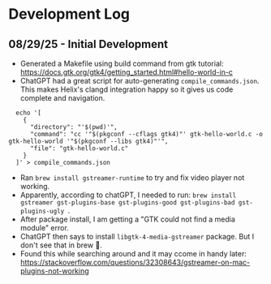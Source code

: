 # Development Log

## 08/29/25 - Initial Development
  * Generated a Makefile using build command from gtk tutorial: https://docs.gtk.org/gtk4/getting_started.html#hello-world-in-c
  * ChatGPT had a great script for auto-generating `compile_commands.json`. This makes Helix's clangd integration happy so it gives us code complete and navigation.
  ```
    echo '[
      {
        "directory": "'$(pwd)'",
        "command": "cc '"$(pkgconf --cflags gtk4)"' gtk-hello-world.c -o gtk-hello-world '"$(pkgconf --libs gtk4)"'",
        "file": "gtk-hello-world.c"
      }
    ]' > compile_commands.json
  ```
 * Ran `brew install gstreamer-runtime` to try and fix video player not working.
 * Apparently, according to chatGPT, I needed to run: `brew install gstreamer gst-plugins-base gst-plugins-good gst-plugins-bad gst-plugins-ugly
`. 
 * After package install, I am getting a "GTK could not find a media module" error.
 * ChatGPT then says to install `libgtk-4-media-gstreamer` package. But I don't see that in brew 🤔.
 * Found this while searching around and it may ccome in handy later: https://stackoverflow.com/questions/32308643/gstreamer-on-mac-plugins-not-working

